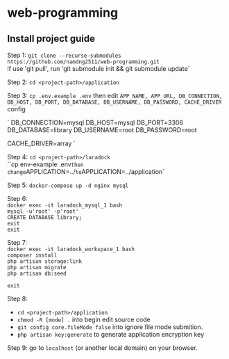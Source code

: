 # web-programming
## Install project guide

Step 1: `git clone --recurse-submodules https://github.com/namdng2511/web-programming.git`<br>
	if use 'git pull', run 'git submodule init && git submodule update`<br>

Step 2: `cd <project-path>/application`<br>

Step 3: `cp .env.example .env` then edit `APP_NAME, APP_URL, DB_CONNECTION, DB_HOST, DB_PORT, DB_DATABASE, DB_USERNAME, DB_PASSWORD, CACHE_DRIVER` config<br>

`
DB_CONNECTION=mysql
DB_HOST=mysql
DB_PORT=3306
DB_DATABASE=library
DB_USERNAME=root
DB_PASSWORD=root

CACHE_DRIVER=array
`

Step 4: `cd <project-path>/laradock`<br>
	``cp env-example .env` then change `APPLICATION=../` to `APPLICATION=../application`<br>

Step 5: `docker-compose up -d nginx mysql`<br>

Step 6:<br>
`docker exec -it laradock_mysql_1 bash`<br>
`mysql -u'root' -p'root'`<br>
`CREATE DATABASE library;`<br>
`exit`<br>
`exit`<br>

Step 7:<br>
`docker exec -it laradock_workspace_1 bash`<br>
`composer install`<br>
`php artisan storage:link`<br>
`php artisan migrate`<br>
`php artisan db:seed`<br>

`exit`<br>

Step 8:<br>
* `cd <project-path>/application`<br>
* `chmod -R [mode] .` into begin edit source code<br>
* `git config core.fileMode false` into ignore file mode submition.<br>
* `php artisan key:generate` to generate application encryption key

Step 9: go to `localhost` (or another local domain) on your browser.
